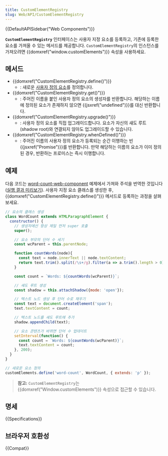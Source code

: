 ```yaml
---
title: CustomElementRegistry
slug: Web/API/CustomElementRegistry
---
```


{{DefaultAPISidebar("Web Components")}}

**`CustomElementRegistry`** 인터페이스는 사용자 지정 요소를 등록하고, 기존에 등록한 요소를 가져올 수 있는 메서드를 제공합니다. `CustomElementRegistry`의 인스턴스를 가져오려면 {{domxref("window.customElements")}} 속성을 사용하세요.

## 메서드

- {{domxref("CustomElementRegistry.define()")}}
  - : 새로운 [사용자 정의 요소](/ko/docs/Web/Web_Components/Using_custom_elements)를 정의합니다.
- {{domxref("CustomElementRegistry.get()")}}
  - : 주어진 이름을 붙인 사용자 정의 요소의 생성자를 반환합니다. 해당하는 이름에 정의된 요소가 존재하지 않으면 {{jsxref("undefined")}}를 대신 반환합니다.
- {{domxref("CustomElementRegistry.upgrade()")}}
  - : 사용자 정의 요소를 직접 업그레이드합니다. 요소가 자신의 섀도 루트(shadow root)와 연결되지 않아도 업그레이드할 수 있습니다.
- {{domxref("CustomElementRegistry.whenDefined()")}}
  - : 주어진 이름의 사용자 정의 요소가 등록되는 순간 이행하는 빈 {{jsxref("Promise")}}를 반환합니다. 만약 해당하는 이름의 요소가 이미 정의된 경우, 반환하는 프로미스는 즉시 이행합니다.

## 예제

다음 코드는 [word-count-web-component](https://github.com/mdn/web-components-examples/tree/master/word-count-web-component) 예제에서 가져와 주석을 번역한 것입니다([실행 결과 미리보기](https://mdn.github.io/web-components-examples/word-count-web-component/)). 사용자 지정 요소 클래스를 생성한 후, {{domxref("CustomElementRegistry.define()")}} 메서드로 등록하는 과정을 살펴보세요.

```js
// 요소의 클래스 생성
class WordCount extends HTMLParagraphElement {
  constructor() {
    // 생성자에선 항상 제일 먼저 super 호출
    super();

    // 요소 부모의 단어 수 세기
    const wcParent = this.parentNode;

    function countWords(node){
      const text = node.innerText || node.textContent;
      return text.trim().split(/\s+/g).filter(a => a.trim().length > 0).length;
    }

    const count = `Words: ${countWords(wcParent)}`;

    // 섀도 루트 생성
    const shadow = this.attachShadow({mode: 'open'});

    // 텍스트 노드 생성 후 단어 수로 채우기
    const text = document.createElement('span');
    text.textContent = count;

    // 텍스트 노드를 섀도 루트에 추가
    shadow.appendChild(text);

    // 요소 콘텐츠가 바뀌면 단어 수 업데이트
    setInterval(function() {
      const count = `Words: ${countWords(wcParent)}`;
      text.textContent = count;
    }, 200);
  }
}

// 새로운 요소 정의
customElements.define('word-count', WordCount, { extends: 'p' });
```

> **참고:** `CustomElementRegistry`는 {{domxref("Window.customElements")}} 속성으로 접근할 수 있습니다.

## 명세

{{Specifications}}

## 브라우저 호환성

{{Compat}}
